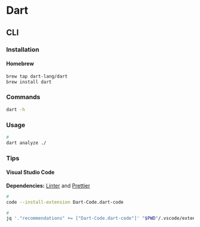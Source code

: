 # Dart

## CLI

### Installation

#### Homebrew

```sh
brew tap dart-lang/dart
brew install dart
```

### Commands

```sh
dart -h
```

### Usage

```sh
#
dart analyze ./
```

### Tips

#### Visual Studio Code

**Dependencies:** [Linter](/linter.md#visual-studio-code) and [Prettier](/prettier.md#visual-studio-code)

```sh
#
code --install-extension Dart-Code.dart-code

#
jq '."recommendations" += ["Dart-Code.dart-code"]' "$PWD"/.vscode/extensions.json | sponge "$PWD"/.vscode/extensions.json
```
